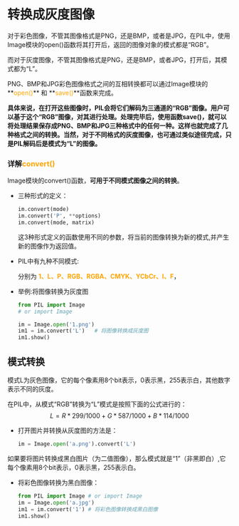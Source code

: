 # 转换成灰度图像

对于彩色图像，不管其图像格式是PNG，还是BMP，或者是JPG，在PIL中，使用Image模块的open()函数将其打开后，返回的图像对象的模式都是“RGB”。

而对于灰度图像，不管其图像格式是PNG，还是BMP，或者JPG，打开后，其模式都为“L”。

PNG、BMP和JPG彩色图像格式之间的互相转换都可以通过Image模块的**<font color="orange">open()</font>** 和 **<font color="orange">save()</font>**函数来完成。

**具体来说，在打开这些图像时，PIL会将它们解码为三通道的“RGB”图像。用户可以基于这个“RGB”图像，对其进行处理。处理完毕后，使用函数save()，就可以将处理结果保存成PNG、BMP和JPG三种格式中的任何一种。这样也就完成了几种格式之间的转换。当然，对于不同格式的灰度图像，也可通过类似途径完成，只是PIL解码后是模式为“L”的图像。**

### 详解<font color="orange">convert()</font>

Image模块的convert()函数，**可用于不同模式图像之间的转换**。

- 三种形式的定义：

  ```python
  im.convert(mode)
  im.convert('P', **options)
  im.convert(mode, matrix)
  ```

  

  这3种形式定义的函数使用不同的参数，将当前的图像转换为新的模式,并产生新的图像作为返回值。

- PIL中有九种不同模式:

  分别为 **<font color="orange">1、L、P、RGB、RGBA、CMYK、YCbCr、I、F</font>**，

- 举例:将图像转换为灰度图

  ```python
  from PIL import Image
  # or import Image
  
  im = Image.open('1.png')
  im1 = im.convert('L')   # 将图像转换成灰度图
  im1.show()
  ```

## 模式转换

模式L为灰色图像，它的每个像素用8个bit表示，0表示黑，255表示白，其他数字表示不同的灰度。

在PIL中，从模式“RGB”转换为“L”模式是按照下面的公式进行的：
$$
L = R * 299/1000 + G * 587/1000 + B * 114/1000
$$


- 打开图片并转换从灰度图的方法是：

  ```python
  im = Image.open('a.png').convert('L')
  ```

  

如果要将图片转换成黑白图片（为二值图像），那么模式就是“1”（非黑即白）,它每个像素用8个bit表示，0表示黑，255表示白。



- 将彩色图像转换为黑白图像：

  ```python
  from PIL import Image	# or import Image
  im = Image.open('a.jpg')
  im1 = im.convert('1')	# 将彩色图像转换成黑白图像
  im1.show()
  ```

  

